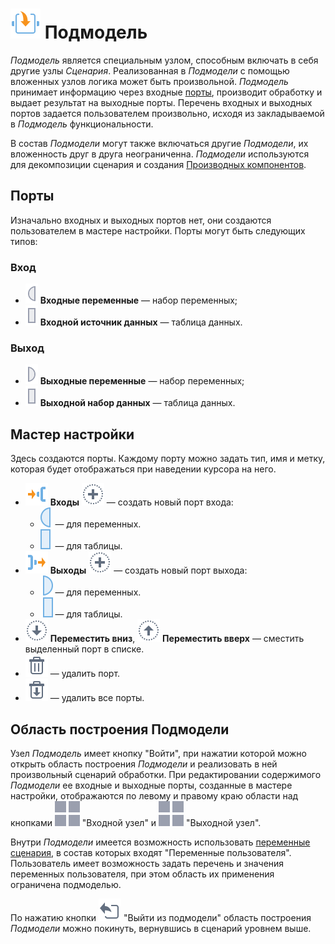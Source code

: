 # ![Подмодель](../../images/icons/vendors/modelgeneric.svg) Подмодель

*Подмодель* является специальным узлом, способным включать в себя другие узлы *Сценария*. Реализованная в *Подмодели* с помощью вложенных узлов логика может быть произвольной. *Подмодель* принимает информацию через входные [порты](../../scenario/ports/README.md), производит обработку и выдает результат на выходные порты. Перечень входных и выходных портов задается пользователем произвольно, исходя из закладываемой в *Подмодель* функциональности.

В состав *Подмодели* могут также включаться другие *Подмодели*, их вложенность друг в друга неограниченна. *Подмодели* используются для декомпозиции сценария и создания [Производных компонентов](../../scenario/derived-component.md).

## Порты

Изначально входных и выходных портов нет, они создаются пользователем в мастере настройки. Порты могут быть следующих типов:

### Вход

* ![Входные переменные](../../images/icons/ports/input_variable_inactive.svg) **Входные переменные** — набор переменных;
* ![Входной источник данных](../../images/icons/ports/input_table_inactive.svg) **Входной источник данных** — таблица данных.

### Выход

* ![Выходные переменные](../../images/icons/ports/output_variable_inactive.svg) **Выходные переменные** — набор переменных;
* ![Выходной набор данных](../../images/icons/ports/output_table_inactive.svg) **Выходной набор данных** — таблица данных.

## Мастер настройки

Здесь создаются порты. Каждому порту можно задать тип, имя и метку, которая будет отображаться при наведении курсора на него.

* ![Входы](../../images/icons/system_object_18/system-objects_default-09.svg) **Входы** ![Новый порт](../../images/icons/toolbar-controls_18x18/toolbar-controls_18x18_plus_default.svg) — создать новый порт входа:
  * ![Для переменных](../../images/icons/ports/input_variable_hover.svg) — для переменных.
  * ![Для таблицы](../../images/icons/ports/input_table_hover.svg) — для таблицы.
* ![Выходы](../../images/icons/system_object_18/system-objects_default-10.svg) **Выходы** ![Новый порт](../../images/icons/toolbar-controls_18x18/toolbar-controls_18x18_plus_default.svg) — создать новый порт выхода:
  * ![Для переменных](../../images/icons/ports/output_variable_hover.svg) — для переменных.
  * ![Для таблицы](../../images/icons/ports/output_table_hover.svg) — для таблицы.
* ![Переместить вниз](../../images/icons/toolbar-controls_18x18/toolbar-controls_18x18_movedown_default.svg) **Переместить вниз**, ![Переместить вверх](../../images/icons/toolbar-controls_18x18/toolbar-controls_18x18_moveup_default.svg) **Переместить вверх** — сместить выделенный порт в списке.
* ![Удалить порт](../../images/icons/toolbar-controls_18x18/toolbar-controls_18x18_delete_default.svg) — удалить порт.
* ![Удалить все порты](../../images/icons/toolbar-controls_18x18/toolbar-controls_18x18_delete-all_default.svg) — удалить все порты.

## Область построения Подмодели

Узел *Подмодель* имеет кнопку "Войти", при нажатии которой можно открыть область построения *Подмодели* и реализовать в ней произвольный сценарий обработки. При редактировании содержимого *Подмодели* ее входные и выходные порты, созданные в мастере настройки, отображаются по левому и правому краю области над кнопками ![Выходной узел](../../images/icons/ports/submodel-port_20x20.svg) "Входной узел" и ![Выходной узел](../../images/icons/ports/submodel-port_20x20.svg) "Выходной узел".

Внутри *Подмодели* имеется возможность использовать [переменные сценария](../../scenario/variables/scenario-variables.md), в состав которых входят "Переменные пользователя". Пользователь имеет возможность задать перечень и значения переменных пользователя, при этом область их применения ограничена подмоделью.

По нажатию кнопки ![Выйти из подмодели](../../images/icons/submodel/back.svg) "Выйти из подмодели" область построения *Подмодели* можно покинуть, вернувшись в сценарий уровнем выше.
